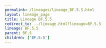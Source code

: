 ```yaml
---
permalink: /lineages/lineage_BF.5.5.html
layout: lineage_page
title: Lineage BF.5.5
redirect_to: ../lineage.html?lineage=BF.5.5
lineage: BF.5.5
parent: BF.5
children: ['BF.5.5']
---
```

